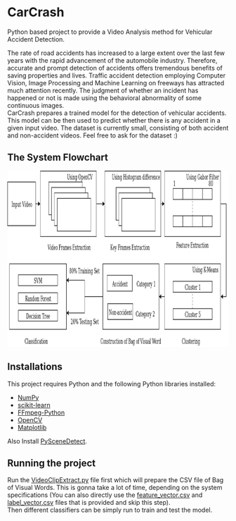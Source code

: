 # CarCrash

Python based project to provide a Video Analysis method for Vehicular Accident Detection.

The rate of road accidents has increased to a large extent over the last few years with the rapid advancement of the automobile industry. Therefore, accurate and prompt detection of accidents offers tremendous benefits of saving properties and lives. Traffic accident detection employing Computer Vision, Image Processing and Machine Learning on freeways has attracted much attention recently. The judgment of whether an incident has happened or not is made using the behavioral abnormality of some continuous images.<br/>
CarCrash prepares a trained model for the detection of vehicular accidents. This model can be then used to predict whether there is any accident in a given input video. The dataset is currently small, consisting of both accident and non-accident videos. Feel free to ask for the dataset :)

## The System Flowchart

<p align="center">
  <img height="400" src="SystemFlowchart.png">
</p>


## Installations

This project requires Python and the following Python libraries installed:
* [NumPy](https://numpy.org/)
* [scikit-learn](https://scikit-learn.org/stable/)
* [FFmpeg-Python](https://pypi.org/project/ffmpeg-python/)
* [OpenCV](https://opencv.org/)
* [Matplotlib](https://matplotlib.org/)
 
Also Install [PySceneDetect](https://pyscenedetect.readthedocs.io/en/latest/download/).

## Running the project

Run the [VideoClipExtract.py](https://github.com/I-am-aman/CarCrash/blob/master/VideoClipExtract.py) file first which will prepare the CSV file of Bag of Visual Words. This is gonna take a lot of time, depending on the system specifications (You can also directly use the [feature_vector.csv](https://github.com/I-am-aman/CarCrash/blob/master/feature_vector.csv) and [label_vector.csv](https://github.com/I-am-aman/CarCrash/blob/master/label_vector.csv) files that is provided and skip this step).<br/>
Then different classifiers can be simply run to train and test the model.
